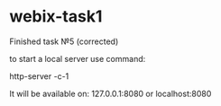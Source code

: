 # webix-task1

Finished task №5 (corrected)

to start a local server use command:

http-server -c-1

It will be available on:
127.0.0.1:8080
or localhost:8080
